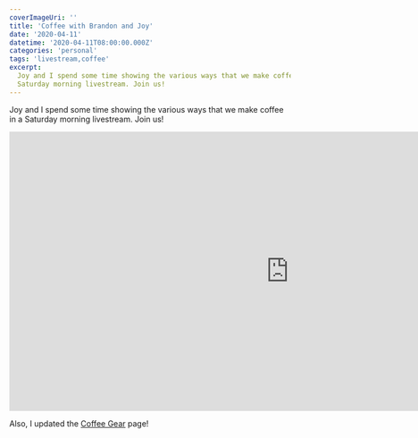 ```yaml
---
coverImageUri: ''
title: 'Coffee with Brandon and Joy'
date: '2020-04-11'
datetime: '2020-04-11T08:00:00.000Z'
categories: 'personal'
tags: 'livestream,coffee'
excerpt:
  Joy and I spend some time showing the various ways that we make coffee in a
  Saturday morning livestream. Join us!
---
```


Joy and I spend some time showing the various ways that we make coffee in a
Saturday morning livestream. Join us!

<iframe width="1000" height="500" src="https://www.youtube-nocookie.com/embed/VkMAvUIhHsQ" frameborder="0" allow="accelerometer; autoplay; encrypted-media; gyroscope; picture-in-picture" allowfullscreen></iframe>

Also, I updated the [Coffee Gear](/gear/coffee) page!
